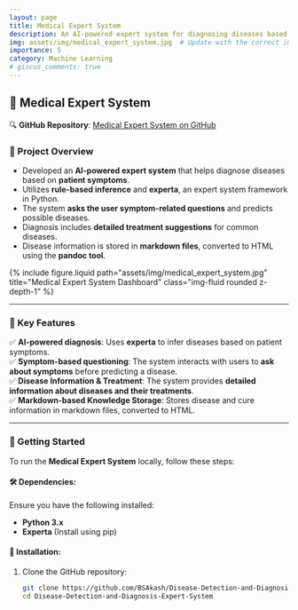 ```yaml
---
layout: page
title: Medical Expert System
description: An AI-powered expert system for diagnosing diseases based on symptoms.
img: assets/img/medical_expert_system.jpg  # Update with the correct image path
importance: 5
category: Machine Learning
# giscus_comments: true
---
```


## 🏥 Medical Expert System

🔍 **GitHub Repository**: [Medical Expert System on GitHub](https://github.com/BSAkash/Disease-Detection-and-Diagnosis-Expert-System)

### 📌 Project Overview
- Developed an **AI-powered expert system** that helps diagnose diseases based on **patient symptoms**.
- Utilizes **rule-based inference** and **experta**, an expert system framework in Python.
- The system **asks the user symptom-related questions** and predicts possible diseases.
- Diagnosis includes **detailed treatment suggestions** for common diseases.
- Disease information is stored in **markdown files**, converted to HTML using the **pandoc tool**.

<div class="row justify-content-sm-center">
  <div class="col-sm-8 mt-3 mt-md-0">
    {% include figure.liquid 
      path="assets/img/medical_expert_system.jpg" 
      title="Medical Expert System Dashboard" 
      class="img-fluid rounded z-depth-1" 
    %}
  </div>
</div>

---

### 🔹 Key Features
✅ **AI-powered diagnosis**: Uses **experta** to infer diseases based on patient symptoms.  
✅ **Symptom-based questioning**: The system interacts with users to **ask about symptoms** before predicting a disease.  
✅ **Disease Information & Treatment**: The system provides **detailed information about diseases and their treatments**.  
✅ **Markdown-based Knowledge Storage**: Stores disease and cure information in markdown files, converted to HTML.  

---

### 🚀 Getting Started
To run the **Medical Expert System** locally, follow these steps:

#### 🛠 Dependencies:
Ensure you have the following installed:
- **Python 3.x**
- **Experta** (Install using pip)

#### 📌 Installation:
1. Clone the GitHub repository:
   ```sh
   git clone https://github.com/BSAkash/Disease-Detection-and-Diagnosis-Expert-System.git
   cd Disease-Detection-and-Diagnosis-Expert-System
